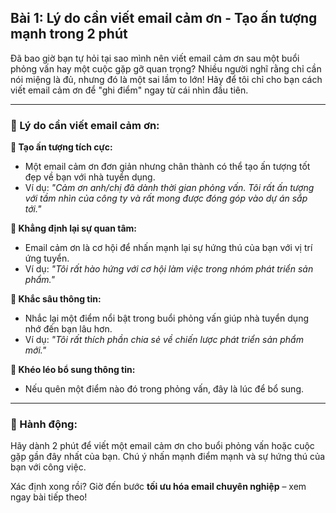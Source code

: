 ## Bài 1: Lý do cần viết email cảm ơn - Tạo ấn tượng mạnh trong 2 phút  

Đã bao giờ bạn tự hỏi tại sao mình nên viết email cảm ơn sau một buổi phỏng vấn hay một cuộc gặp gỡ quan trọng? Nhiều người nghĩ rằng chỉ cần nói miệng là đủ, nhưng đó là một sai lầm to lớn! Hãy để tôi chỉ cho bạn cách viết email cảm ơn để "ghi điểm" ngay từ cái nhìn đầu tiên.

---

### 📌 Lý do cần viết email cảm ơn:

**🔹 Tạo ấn tượng tích cực:**
- Một email cảm ơn đơn giản nhưng chân thành có thể tạo ấn tượng tốt đẹp về bạn với nhà tuyển dụng.  
- Ví dụ: *"Cảm ơn anh/chị đã dành thời gian phỏng vấn. Tôi rất ấn tượng với tầm nhìn của công ty và rất mong được đóng góp vào dự án sắp tới."*

**🔹 Khẳng định lại sự quan tâm:**
- Email cảm ơn là cơ hội để nhấn mạnh lại sự hứng thú của bạn với vị trí ứng tuyển.  
- Ví dụ: *"Tôi rất hào hứng với cơ hội làm việc trong nhóm phát triển sản phẩm."*

**🔹 Khắc sâu thông tin:**
- Nhắc lại một điểm nổi bật trong buổi phỏng vấn giúp nhà tuyển dụng nhớ đến bạn lâu hơn.  
- Ví dụ: *"Tôi rất thích phần chia sẻ về chiến lược phát triển sản phẩm mới."*

**🔹 Khéo léo bổ sung thông tin:**
- Nếu quên một điểm nào đó trong phỏng vấn, đây là lúc để bổ sung.  

---

### 🚀 Hành động:

Hãy dành 2 phút để viết một email cảm ơn cho buổi phỏng vấn hoặc cuộc gặp gần đây nhất của bạn. Chú ý nhấn mạnh điểm mạnh và sự hứng thú của bạn với công việc.

Xác định xong rồi? Giờ đến bước **tối ưu hóa email chuyên nghiệp** – xem ngay bài tiếp theo!